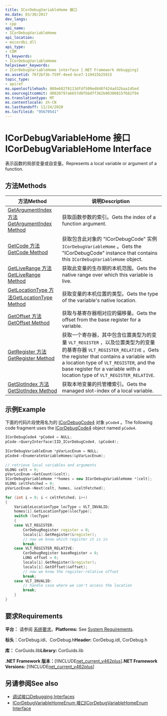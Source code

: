 ```yaml
---
title: ICorDebugVariableHome 接口
ms.date: 03/30/2017
dev_langs:
- cpp
api_name:
- ICorDebugVariableHome
api_location:
- mscordbi.dll
api_type:
- COM
f1_keywords:
- ICorDebugVariableHome
helpviewer_keywords:
- ICorDebugVariableHome interface [.NET Framework debugging]
ms.assetid: 76f2bf3b-759f-4eed-bce7-119415b25915
topic_type:
- apiref
ms.openlocfilehash: 089e68278113dfdf509ed848f424ad32baa145ed
ms.sourcegitcommit: d8020797a6657d0fbbdff362b80300815f682f94
ms.translationtype: MT
ms.contentlocale: zh-CN
ms.lasthandoff: 11/24/2020
ms.locfileid: "95679541"
---
```

# <a name="icordebugvariablehome-interface"></a><span data-ttu-id="57743-102">ICorDebugVariableHome 接口</span><span class="sxs-lookup"><span data-stu-id="57743-102">ICorDebugVariableHome Interface</span></span>

<span data-ttu-id="57743-103">表示函数的局部变量或自变量。</span><span class="sxs-lookup"><span data-stu-id="57743-103">Represents a local variable or argument of a function.</span></span>  
  
## <a name="methods"></a><span data-ttu-id="57743-104">方法</span><span class="sxs-lookup"><span data-stu-id="57743-104">Methods</span></span>  
  
|<span data-ttu-id="57743-105">方法</span><span class="sxs-lookup"><span data-stu-id="57743-105">Method</span></span>|<span data-ttu-id="57743-106">说明</span><span class="sxs-lookup"><span data-stu-id="57743-106">Description</span></span>|  
|------------|-----------------|  
|[<span data-ttu-id="57743-107">GetArgumentIndex 方法</span><span class="sxs-lookup"><span data-stu-id="57743-107">GetArgumentIndex Method</span></span>](icordebugvariablehome-getargumentindex-method.md)|<span data-ttu-id="57743-108">获取函数参数的索引。</span><span class="sxs-lookup"><span data-stu-id="57743-108">Gets the index of a function argument.</span></span>|  
|[<span data-ttu-id="57743-109">GetCode 方法</span><span class="sxs-lookup"><span data-stu-id="57743-109">GetCode Method</span></span>](icordebugvariablehome-getcode-method.md)|<span data-ttu-id="57743-110">获取包含此对象的 "ICorDebugCode" 实例 `ICorDebugVariableHome` 。</span><span class="sxs-lookup"><span data-stu-id="57743-110">Gets the "ICorDebugCode" instance that contains this `ICorDebugVariableHome` object.</span></span>|  
|[<span data-ttu-id="57743-111">GetLiveRange 方法</span><span class="sxs-lookup"><span data-stu-id="57743-111">GetLiveRange Method</span></span>](icordebugvariablehome-getliverange-method.md)|<span data-ttu-id="57743-112">获取此变量的生存期的本机范围。</span><span class="sxs-lookup"><span data-stu-id="57743-112">Gets the native range over which this variable is live.</span></span>|  
|[<span data-ttu-id="57743-113">GetLocationType 方法</span><span class="sxs-lookup"><span data-stu-id="57743-113">GetLocationType Method</span></span>](icordebugvariablehome-getlocationtype-method.md)|<span data-ttu-id="57743-114">获取变量的本机位置的类型。</span><span class="sxs-lookup"><span data-stu-id="57743-114">Gets the type of the variable's native location.</span></span>|  
|[<span data-ttu-id="57743-115">GetOffset 方法</span><span class="sxs-lookup"><span data-stu-id="57743-115">GetOffset Method</span></span>](icordebugvariablehome-getoffset-method.md)|<span data-ttu-id="57743-116">获取与基寄存器相对应的偏移量。</span><span class="sxs-lookup"><span data-stu-id="57743-116">Gets the offset from the base register for a variable.</span></span>|  
|[<span data-ttu-id="57743-117">GetRegister 方法</span><span class="sxs-lookup"><span data-stu-id="57743-117">GetRegister Method</span></span>](icordebugvariablehome-getregister-method.md)|<span data-ttu-id="57743-118">获取一个寄存器，其中包含位置类型为的变量 `VLT_REGISTER` ，以及位置类型为的变量的基寄存器 `VLT_REGISTER_RELATIVE` 。</span><span class="sxs-lookup"><span data-stu-id="57743-118">Gets the register that contains a variable with a location type of `VLT_REGISTER`, and the base register for a variable with a location type of `VLT_REGISTER_RELATIVE`.</span></span>|  
|[<span data-ttu-id="57743-119">GetSlotIndex 方法</span><span class="sxs-lookup"><span data-stu-id="57743-119">GetSlotIndex Method</span></span>](icordebugvariablehome-getslotindex-method.md)|<span data-ttu-id="57743-120">获取本地变量的托管槽索引。</span><span class="sxs-lookup"><span data-stu-id="57743-120">Gets the managed slot-index of a local variable.</span></span>|  
  
## <a name="example"></a><span data-ttu-id="57743-121">示例</span><span class="sxs-lookup"><span data-stu-id="57743-121">Example</span></span>  

 <span data-ttu-id="57743-122">下面的代码片段使用名为的 [ICorDebugCode4](icordebugcode4-interface.md) 对象 `pCode4` 。</span><span class="sxs-lookup"><span data-stu-id="57743-122">The following code fragment uses the [ICorDebugCode4](icordebugcode4-interface.md) object named `pCode4`.</span></span>  
  
```cpp  
ICorDebugCode4 *pCode4 = NULL;  
pCode->QueryInterface(IID_ICorDebugCode4, &pCode4);  
  
ICorDebugVariableEnum *pVarLocEnum = NULL;  
pCode4->EnumerateVariableHomes(&pVarLocEnum);  
  
// retrieve local variables and arguments  
ULONG celt = 0;  
pVarLocEnum->GetCount(&celt);  
ICorDebugVariableHome **homes = new ICorDebugVariableHome *[celt];  
ULONG celtFetched = 0;  
pVarLocEnum->Next(celt, homes, &celtFetched);  
  
for (int i = 0; i < celtFetched; i++)  
{  
    VariableLocationType locType = VLT_INVALID;  
    homes[i].GetLocationType(&locType);  
    switch (locType)  
    {  
    case VLT_REGISTER:  
        CorDebugRegister register = 0;  
        locals[i].GetRegister(&register);  
        // now we know which register it is in  
        break;  
    case VLT_REGISTER_RELATIVE:  
        CorDebugRegister baseRegister = 0;  
        LONG offset = 0;  
        locals[i].GetRegister(&register);  
        locals[i].GetOffset(&offset);  
        // now we know the register-relative offset  
        break;  
    case VLT_INVALID:  
        // handle case where we can't access the location  
        break;  
    }  
}  
```  
  
## <a name="requirements"></a><span data-ttu-id="57743-123">要求</span><span class="sxs-lookup"><span data-stu-id="57743-123">Requirements</span></span>  

 <span data-ttu-id="57743-124">**平台：** 请参阅 [系统要求](../../get-started/system-requirements.md)。</span><span class="sxs-lookup"><span data-stu-id="57743-124">**Platforms:** See [System Requirements](../../get-started/system-requirements.md).</span></span>  
  
 <span data-ttu-id="57743-125">**标头**：CorDebug.idl、CorDebug.h</span><span class="sxs-lookup"><span data-stu-id="57743-125">**Header:** CorDebug.idl, CorDebug.h</span></span>  
  
 <span data-ttu-id="57743-126">**库：** CorGuids.lib</span><span class="sxs-lookup"><span data-stu-id="57743-126">**Library:** CorGuids.lib</span></span>  
  
 <span data-ttu-id="57743-127">**.NET Framework 版本：**[!INCLUDE[net_current_v462plus](../../../../includes/net-current-v462plus-md.md)]</span><span class="sxs-lookup"><span data-stu-id="57743-127">**.NET Framework Versions:** [!INCLUDE[net_current_v462plus](../../../../includes/net-current-v462plus-md.md)]</span></span>  
  
## <a name="see-also"></a><span data-ttu-id="57743-128">另请参阅</span><span class="sxs-lookup"><span data-stu-id="57743-128">See also</span></span>

- [<span data-ttu-id="57743-129">调试接口</span><span class="sxs-lookup"><span data-stu-id="57743-129">Debugging Interfaces</span></span>](debugging-interfaces.md)
- [<span data-ttu-id="57743-130">ICorDebugVariableHomeEnum 接口</span><span class="sxs-lookup"><span data-stu-id="57743-130">ICorDebugVariableHomeEnum Interface</span></span>](icordebugvariablehomeenum-interface.md)
